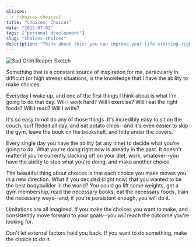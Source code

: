 ```yaml
---
aliases:
  - /choices-choices/
title: "Choices, Choices"
date: "2012-07-02"
tags: ["personal development"]
slug: "choices-choices"
description: "Think about this: you can improve your life starting right now by making positive choices.  What will you have for dinner?  A donut, or some chicken?  What will you do when you get home: play video games or build that company you've been thinking about?"
---
```



![Sad Grim Reaper Sketch][]


Something that is a constant source of inspiration for me, particularly in
difficult (or high stress) situations, is the knowledge that I have the ability
to make choices.

Everyday I wake up, and one of the first things I think about is what I'm going
to do that day.  Will I work hard?  Will I exercise?  Will I eat the right
foods?  Will I read?  Will I write?

It's so easy to not do any of those things.  It's incredibly easy to sit on the
couch, surf Reddit all day, and eat potato chips--and it's even easier to skip
the gym, leave the book on the bookshelf, and hide under the covers.

Every single day you have the ability (at any time) to decide what you're going
to do.  What you're doing right now is already in the past.  It doesn't matter
if you're currently slacking off on your diet, work, whatever--you have the
ability to stop what you're doing, and make another choice.

The beautiful thing about choices is that each choice you make moves you in a
new direction.  What if you decided (right now) that you wanted to be the best
bodybuilder in the world?  You could go lift some weights, get a gym
membership, read the necessary books, eat the necessary foods, train the
necessary ways--and, if you're persistent enough, you will do it.

Limitations are all imagined.  If you make the choices you want to make, and
consistently move forward to your goals--you *will* reach the outcome you're
looking for.

Don't let external factors hold you back.  If you want to do something, make
the choice to do it.


  [Sad Grim Reaper Sketch]: /static/blog/images/2012/sad-grim-reaper-sketch.png "Sad Grim Reaper Sketch"
